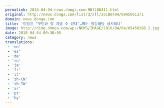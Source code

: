 ```yaml
---
permalink: 2018-04-04-news.donga.com-983280411.html
original: http://news.donga.com/list/3/all/20180404/89450613/1
domain: news.donga.com
title: '트럼프 “푸틴과 잘 지낼 수 있다”…미러 정상회담 성사되나'
image: http://dimg.donga.com/wps/NEWS/IMAGE/2018/04/04/89450198.2.jpg
date: 2018-04-04 00:30:05
category: news
translations: 
 - 'en'
 - 'es'
 - 'de'
 - 'ru'
 - 'ja'
 - 'fr'
 - 'it'
 - 'zh-CN'
 - 'zh-TW'
 - 'ar'
 - 'pt'
 - 'hy'
---
```


